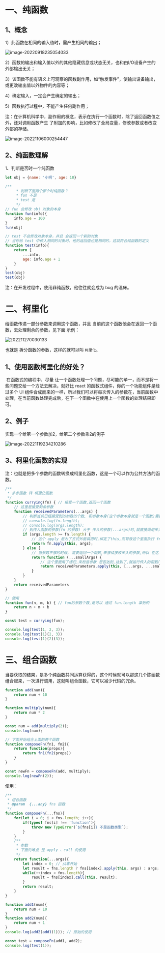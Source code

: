 # 一、纯函数

## 1、概念

1）此函数在相同的输入值时，需产生相同的输出；

 ![image-20220918235054033](https://not-have.github.io/picture/202209182354324.png)

2）函数的输出和输入值以外的其他隐藏信息或状态无关，也和由I/O设备产生的外部输出无关；

3）该函数不能有语义上可观察的函数副作用，如“触发事件”，使输出设备输出，或更改输出值以外物件的内容等；

4）确定输入，一定会产生确定的输出；

5）函数执行过程中，不能产生任何副作用；

注：在计算机科学中，副作用的概念，表示在执行一个函数时，除了返回函数值之外，还对调用函数产生 了附加的影响，比如修改了全局变量，修改参数或者改变外部的存储。

![image-20221106000254447](https://not-have.github.io/picture/202211060003119.png)

## 2、纯函数理解

1、判断是否时一个纯函数

```javascript
let obj = {name: '小明', age: 10}

/**
     * 判断下面两个那个时纯函数？
     * fun 不是
     * test 是
     */ 
// fun 会修改 obj 对象的本身
function fun(info){
    info.age = 100
}
fun(obj)

// test 不会修改对象本身，并且 会返回一个新的对象
// 当你给 test 中传入相同的对象时，他的返回值也是相同的，这就符合纯函数的定义
function test(info){
    return {
        ...info,
        age: info.age + 1
    }
}
test(obj)
test(obj)
```

注：在开发过程中，使用非纯函数，他往往就会成为 bug 的温床。

# 二、柯里化

给函数传递一部分参数来调用这个函数，并且 当前的这个函数他会在返回一个函数，去处理剩余的参数，见下面 示例：

![202211270030133](https://not-have.github.io/picture/202211270030133.png)

也就是 拆分函数的参数，这样的就可以叫 `柯里化`。

## 1、使用函数柯里化的好处？

​        在函数式的编程中，尽量 让一个函数处理一个问题，尽可能的单一，而不是将一些问题交给一个方法去解决，就好比 react  的函数式组件，你的一个功能组件是经过多个 UI 组件合成而来的一样，所以我们可以将每次传入的参数在，当前函数中处理，在当前函数处理完成后，在下一个函数中在使用上一个函数的处理结果即可。

## 2、例子

实现一个给第一个参数加2，给第二个参数乘2的例子

![image-20221119234210286](https://not-have.github.io/picture/202211270029409.png)

## 3、柯里化函数的实现

注：也就是把多个参数的函数转换成柯里化函数，这是一个可以作为公共方法的函数。

```javascript
/**
 * 多参函数 转 柯里化函数
 */
function currying(fn) { // 接受一个函数,返回一个函数
    // 这里是接受剩余参数
    function receivedParameters(...args) {
        // 判断当前已经接受到的参数的个数, 和参数本身(这个参数本身就是一个函数)需要接收到参数是否已经一致
        // console.log(fn.length);
        // console.log(args.length);
        // 到传入函数的参数(fn 的参数) 大于 传入的参数(...args)时,就直接调用传入的函数
        if (args.length >= fn.length) {
            // 这个 apply 是为了方式外面调用时,绑定了this,而导致这个里面执行 fn 时的混乱
            return fn.apply(this, args);
        } else {
            // 当参数不够的时候, 需要返回一个函数,来接续接收传入的参数,所以 在这 就需要把传入的所有参数,进行一次拼接
            return function (...smallArgs) {
                // 这个里面用了递归,来检查参数 是否达到,达到了,就运行传入的函数(fn)
                return receivedParameters.apply(this, [...args, ...smallArgs])
            }
        }
    }
    return receivedParameters
}

// 使用
function fun(n, m, b) { // fun的参数个数,是可以 通过 fun.length 拿到的
    return n + m + b
}

const test = currying(fun);

console.log(test(1, 2, 3));
console.log(test(1)(2, 3))
console.log(test(1)(2)(3));
```

# 三、组合函数

当要获取的结果，是多个纯函数共同运算获得的，这个时候就可以那这几个陈函数组合起来，一次进行调用，这就叫组合函数，它可以减少代码的冗余。

```javascript
function add(num){
    return num + 10
}

function multiply(num){
    return num * 2
}

const num = add(multiply(2));
console.log(num);

// 下面开始组合上面的两个函数
function composeFn(fn1, fn2){
    return function(props){
        return fn1(fn2(props))
    }
}

const newFn = composeFn(add, multiply);
console.log(newFn(2));
```

使用：

```javascript
/**
 * 组合函数
 * @param  {...any} fns 函数
 */
function composeFn(...fns){
    for(let i = 0; i < fns.length; i++){
        if(typeof fns[i] !== 'function'){
            throw new TypeError(`${fns[i]} 不是函数类型`);
        }
    }
    /**
     * 参数
     * 下面的难点 是 apply 、call 的使用
     */
    return function(...args){
        let index = 0; // 从零开始
        let result = fns.length ? fns[index].apply(this, args) : args; // 判断是否有函数参数传入
        while(++index < fns.length){
            result = fns[index].call(this, result);
        }
        return result;
    }
}

function add1(num){
    return num + 10
}
function add2(num){
    return num + 1
}
console.log(add2(add1(1))); // 原始的使用

const test = composeFn(add1, add2);
console.log(test(1));
```
